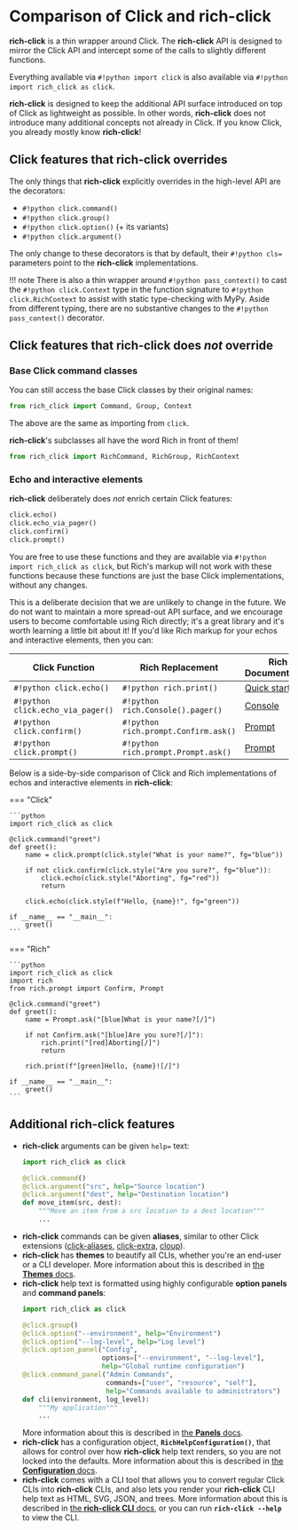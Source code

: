 # Comparison of Click and rich-click

**rich-click** is a thin wrapper around Click. The **rich-click** API is designed to mirror the Click API and intercept some of the calls to slightly different functions.

Everything available via `#!python import click` is also available via `#!python import rich_click as click`.

**rich-click** is designed to keep the additional API surface introduced on top of Click as lightweight as possible.
In other words, **rich-click** does not introduce many additional concepts not already in Click.
If you know Click, you already mostly know **rich-click**!

## Click features that rich-click overrides

The only things that **rich-click** explicitly overrides in the high-level API are the decorators:

- `#!python click.command()`
- `#!python click.group()`
- `#!python click.option()` (+ its variants)
- `#!python click.argument()`

The only change to these decorators is that by default, their `#!python cls=` parameters point to the **rich-click** implementations.

!!! note
    There is also a thin wrapper around `#!python pass_context()` to cast the `#!python click.Context` type in the function signature to `#!python click.RichContext` to assist with static type-checking with MyPy. Aside from different typing, there are no substantive changes to the `#!python pass_context()` decorator.

## Click features that rich-click does _not_ override

### Base Click command classes

You can still access the base Click classes by their original names:

```python
from rich_click import Command, Group, Context
```

The above are the same as importing from `click`.

**rich-click**'s subclasses all have the word Rich in front of them!

```python
from rich_click import RichCommand, RichGroup, RichContext
```

### Echo and interactive elements

**rich-click** deliberately does _not_ enrich certain Click features:

```python
click.echo()
click.echo_via_pager()
click.confirm()
click.prompt()
```

You are free to use these functions and they are available via `#!python import rich_click as click`,
but Rich's markup will not work with these functions because these functions are just the base Click implementations,
without any changes.

This is a deliberate decision that we are unlikely to change in the future.
We do not want to maintain a more spread-out API surface, and we encourage users to become comfortable using Rich directly; it's a great library and it's worth learning a little bit about it!
If you'd like Rich markup for your echos and interactive elements, then you can:

| Click Function                    | Rich Replacement                     | Rich Documentation |
|-----------------------------------|--------------------------------------|---------------|
| `#!python click.echo()`           | `#!python rich.print()`              | [Quick start](https://rich.readthedocs.io/en/stable/introduction.html#quick-start) |
| `#!python click.echo_via_pager()` | `#!python rich.Console().pager()`    | [Console](https://rich.readthedocs.io/en/stable/console.html#paging) |
| `#!python click.confirm()`        | `#!python rich.prompt.Confirm.ask()` | [Prompt](https://rich.readthedocs.io/en/stable/prompt.html) |
| `#!python click.prompt()`         | `#!python rich.prompt.Prompt.ask()`  | [Prompt](https://rich.readthedocs.io/en/stable/prompt.html) |

Below is a side-by-side comparison of Click and Rich implementations of echos and interactive elements in **rich-click**:

=== "Click"

    ```python
    import rich_click as click

    @click.command("greet")
    def greet():
        name = click.prompt(click.style("What is your name?", fg="blue"))

        if not click.confirm(click.style("Are you sure?", fg="blue")):
            click.echo(click.style("Aborting", fg="red"))
            return

        click.echo(click.style(f"Hello, {name}!", fg="green"))

    if __name__ == "__main__":
        greet()
    ```

=== "Rich"

    ```python
    import rich_click as click
    import rich
    from rich.prompt import Confirm, Prompt

    @click.command("greet")
    def greet():
        name = Prompt.ask("[blue]What is your name?[/]")

        if not Confirm.ask("[blue]Are you sure?[/]"):
            rich.print("[red]Aborting[/]")
            return

        rich.print(f"[green]Hello, {name}![/]")

    if __name__ == "__main__":
        greet()
    ```

## Additional rich-click features

- **rich-click** arguments can be given `help=` text:
    ```python
    import rich_click as click

    @click.command()
    @click.argument("src", help="Source location")
    @click.argument("dest", help="Destination location")
    def move_item(src, dest):
        """Move an item from a src location to a dest location"""
        ...
    ```
- **rich-click** commands can be given **aliases**, similar to other Click extensions ([click-aliases](https://github.com/click-contrib/click-aliases/tree/master), [click-extra](https://kdeldycke.github.io/click-extra/), [cloup](https://cloup.readthedocs.io/en/stable/)).
- **rich-click** has **themes** to beautify all CLIs, whether you're an end-user or a CLI developer. More information about this is described in [the **Themes** docs](themes.md). 
- **rich-click** help text is formatted using highly configurable **option panels** and **command panels**:
    ```python
    import rich_click as click

    @click.group()
    @click.option("--environment", help="Environment")
    @click.option("--log-level", help="Log level")
    @click.option_panel("Config",
                        options=["--environment", "--log-level"],
                        help="Global runtime configuration")
    @click.command_panel("Admin Commands",
                         commands=["user", "resource", "self"],
                         help="Commands available to administrators")
    def cli(environment, log_level):
        """My application"""
        ...
    ```
    More information about this is described in [the **Panels** docs](panels.md).
- **rich-click** has a configuration object, **`RichHelpConfiguration()`**, that allows for control over how **rich-click** help text renders, so you are not locked into the defaults. More information about this is described in [the **Configuration** docs](configuration.md).
- **rich-click** comes with a CLI tool that allows you to convert regular Click CLIs into **rich-click** CLIs, and also lets you render your **rich-click** CLI help text as HTML, SVG, JSON, and trees. More information about this is described in [the **rich-click CLI** docs](rich_click_cli.md), or you can run **`rich-click --help`** to view the CLI.
